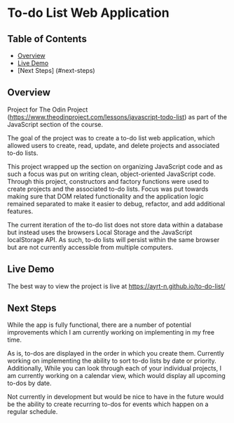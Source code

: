# To-do List Web Application

## Table of Contents
- [Overview](#overview)
- [Live Demo](#live-demo)
- [Next Steps] (#next-steps)

## Overview

Project for The Odin Project (https://www.theodinproject.com/lessons/javascript-todo-list) as part of the JavaScript section of the course.

The goal of the project was to create a to-do list web application, which allowed users to create, read, update, and delete projects and associated to-do lists.

This project wrapped up the section on organizing JavaScript code and as such a focus was put on writing clean, object-oriented JavaScript code. Through this project, constructors and factory functions were used to create projects and the associated to-do lists. Focus was put towards making sure that DOM related functionality and the application logic remained separated to make it easier to debug, refactor, and add additional features.

The current iteration of the to-do list does not store data within a database but instead uses the browsers Local Storage and the JavaScript localStorage API. As such, to-do lists will persist within the same browser but are not currently accessible from multiple computers.

## Live Demo

The best way to view the project is live at https://ayrt-n.github.io/to-do-list/

## Next Steps

While the app is fully functional, there are a number of potential improvements which I am currently working on implementing in my free time.

As is, to-dos are displayed in the order in which you create them. Currently working on implementing the ability to sort to-do lists by date or priority. Additionally, While you can look through each of your individual projects, I am currently working on a calendar view, which would display all upcoming to-dos by date.

Not currently in development but would be nice to have in the future would be the ability to create recurring to-dos for events which happen on a regular schedule.
